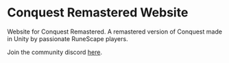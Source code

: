 # Conquest Remastered Website

Website for Conquest Remastered. A remastered version of Conquest made in Unity by passionate RuneScape players.

Join the community discord [here](https://discord.gg/pnSmQVd).
